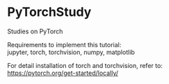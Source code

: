 # PyTorchStudy
Studies on PyTorch


Requirements to implement this tutorial:  
jupyter, torch, torchvision, numpy, matplotlib

For detail installation of torch and torchvision, refer to:  
https://pytorch.org/get-started/locally/
